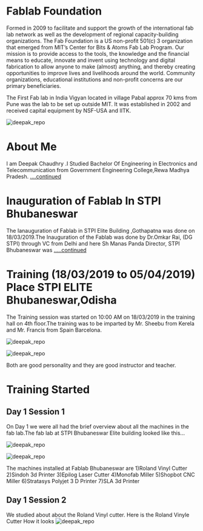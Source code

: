 # Fablab Foundation
Formed in 2009 to facilitate and support the growth of the international fab lab network as well as the development of regional capacity-building organizations. The Fab Foundation is a US non-profit 501(c) 3 organization that emerged from MIT’s Center for Bits & Atoms Fab Lab Program. Our mission is to provide access to the tools, the knowledge and the financial means to educate, innovate and invent using technology and digital fabrication to allow anyone to make (almost) anything, and thereby creating opportunities to improve lives and livelihoods around the world. Community organizations, educational institutions and non-profit concerns are our primary beneficiaries.

The First Fab lab in India Vigyan located in village Pabal approx 70 kms from Pune   was the lab to be set up outside MIT. It was established in 2002 and received capital equipment by NSF-USA and IITK.

![deepak_repo](img/Vigyan-Ashram.jpg)

# About Me
I am Deepak Chaudhry .I Studied Bachelor Of Engineering in Electronics and Telecommunication from Government Engineering College,Rewa Madhya Pradesh.
[....continued](./aboutme.md)


# Inauguration of Fablab In STPI Bhubaneswar 

 The Ianauguration of Fablab in STPI Elite Building ,Gothapatna was done on 18/03/2019.The Inauguration of the Fablab was done by Dr.Omkar Rai, (DG STPI) through VC from Delhi and here Sh Manas Panda Director, STPI Bhubaneswar was 
 [.....continued](./inaug.md)

 # Training (18/03/2019 to 05/04/2019) Place STPI ELITE  Bhubaneswar,Odisha
 The Training session was started on 10:00 AM on 18/03/2019 in the training hall on 4th floor.The training was to be imparted by Mr. Sheebu from Kerela and Mr. Francis from Spain Barcelona.

 ![deepak_repo](img/sheebu.jpeg)

 ![deepak_repo](img/francis.jpeg)

 Both are good personality and they are good instructor and teacher.

 # Training Started

 ## Day 1 Session 1                  
 On Day 1 we were all had the brief overview about all the machines in the fab lab.The fab lab at STPI Bhubaneswar Elite building looked like this...

 ![deepak_repo](img/fablabatbhubaneswar1.jpeg)

 ![deepak_repo](img/fablabatbhubaneswar.jpeg)

The machines installed at Fablab Bhubaneswar are
1)Roland Vinyl Cutter
2)Sindoh 3d Printer
3)Epilog Laser Cutter
4)Monofab Miller
5)Shopbot CNC Miller
6)Stratasys Polyjet 3 D Printer
7)SLA 3d Printer

## Day 1 Session 2
We studied about about the Roland Vinyl cutter. Here is the Roland Vinyle Cutter How it looks
![deepak_repo](img/vinylecutter.jpg)







